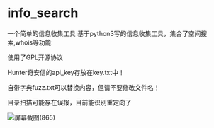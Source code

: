 # info_search
一个简单的信息收集工具
基于python3写的信息收集工具，集合了空间搜索,whois等功能

使用了GPL开源协议

Hunter奇安信的api_key存放在key.txt中！

自带字典fuzz.txt可以替换内容，但请不要修改文件名！

目录扫描可能存在误报，目前能识别重定向了

![屏幕截图(865)](https://github.com/whoiiii/info_search/assets/99535521/7642905c-c497-4c2d-9d5a-d8896d3d3a98)
